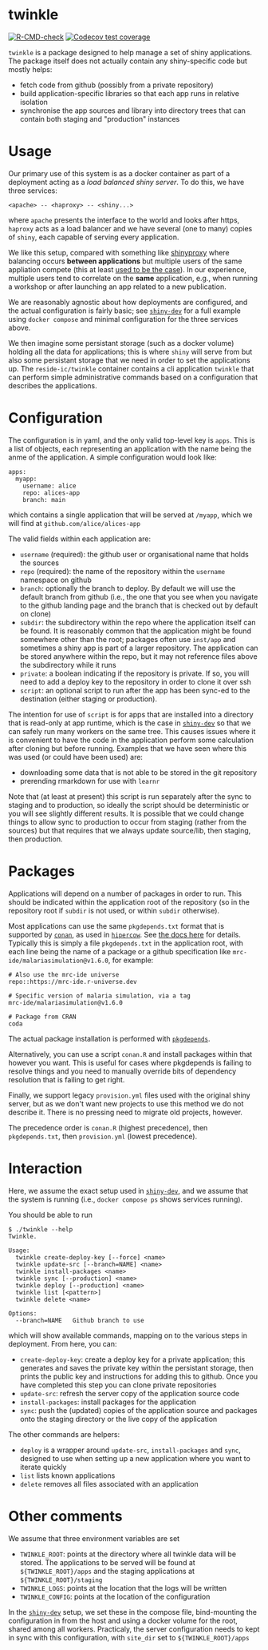 # twinkle

<!-- badges: start -->
[![R-CMD-check](https://github.com/mrc-ide/twinkle/actions/workflows/R-CMD-check.yaml/badge.svg)](https://github.com/mrc-ide/twinkle/actions/workflows/R-CMD-check.yaml)
[![Codecov test coverage](https://codecov.io/gh/mrc-ide/twinkle/graph/badge.svg)](https://app.codecov.io/gh/mrc-ide/twinkle)
<!-- badges: end -->

`twinkle` is a package designed to help manage a set of shiny applications.  The package itself does not actually contain any shiny-specific code but mostly helps:

* fetch code from github (possibly from a private repository)
* build application-specific libraries so that each app runs in relative isolation
* synchronise the app sources and library into directory trees that can contain both staging and "production" instances

# Usage

Our primary use of this system is as a docker container as part of a deployment acting as a *load balanced shiny server*.  To do this, we have three services:

```
<apache> -- <haproxy> -- <shiny...>
```

where `apache` presents the interface to the world and looks after https, `haproxy` acts as a load balancer and we have several (one to many) copies of `shiny`, each capable of serving every application.

We like this setup, compared with something like [shinyproxy](https://shinyproxy.io/) where balancing occurs **between applications** but multiple users of the same appliation compete (this at least [used to be the case](https://support.openanalytics.eu/t/more-than-one-user-per-container/373)).  In our experience, multiple users tend to correlate on the **same** application, e.g., when running a workshop or after launching an app related to a new publication.

We are reasonably agnostic about how deployments are configured, and the actual configuration is fairly basic; see [`shiny-dev`](https://github.com/reside-ic/shiny-dev) for a full example using `docker compose` and minimal configuration for the three services above.

We then imagine some persistant storage (such as a docker volume) holding all the data for applications; this is where `shiny` will serve from but also some persistant storage that we need in order to set the applications up.  The `reside-ic/twinkle` container contains a cli application `twinkle` that can perform simple administrative commands based on a configuration that describes the applications.

# Configuration

The configuration is in yaml, and the only valid top-level key is `apps`.  This is a list of objects, each representing an application with the name being the anme of the application.  A simple configuration would look like:

```
apps:
  myapp:
    username: alice
    repo: alices-app
    branch: main
```

which contains a single application that will be served at `/myapp`, which we will find at `github.com/alice/alices-app`

The valid fields within each application are:

* `username` (required): the github user or organisational name that holds the sources
* `repo` (required): the name of the repository within the `username` namespace on github
* `branch`: optionally the branch to deploy.  By default we will use the default branch from github (i.e., the one that you see when you navigate to the github landing page and the branch that is checked out by default on clone)
* `subdir`: the subdirectory within the repo where the application itself can be found.  It is reasonably common that the application might be found somewhere other than the root; packages often use `inst/app` and sometimes a shiny app is part of a larger repository.  The application can be stored anywhere within the repo, but it may not reference files above the subdirectory while it runs
* `private`: a boolean indicating if the repository is private. If so, you will need to add a deploy key to the repository in order to clone it over ssh
* `script`: an optional script to run after the app has been sync-ed to the destination (either staging or production).

The intention for use of `script` is for apps that are installed into a directory that is read-only at app runtime, which is the case in [`shiny-dev`](https://github.com/reside-ic/shiny-dev) so that we can safely run many workers on the same tree.  This causes issues where it is convenient to have the code in the application perform some calculation after cloning but before running.  Examples that we have seen where this was used (or could have been used) are:

* downloading some data that is not able to be stored in the git repository
* prerending rmarkdown for use with `learnr`

Note that (at least at present) this script is run separately after the sync to staging and to production, so ideally the script should be deterministic or you will see slightly different results.  It is possible that we could change things to allow sync to production to occur from staging (rather from the sources) but that requires that we always update source/lib, then staging, then production.

# Packages

Applications will depend on a number of packages in order to run.  This should be indicated within the application root of the repository (so in the repository root if `subdir` is not used, or within `subdir` otherwise).

Most applications can use the same `pkgdepends.txt` format that is supported by [`conan`](https://mrc-ide.github.io/conan/), as used in [`hipercow`](https://mrc-ide.github.io/hipercow/articles/packages.html).  See [the docs here](https://mrc-ide.github.io/hipercow/articles/packages.html#using-pkgdepends) for details.  Typically this is simply a file `pkgdepends.txt` in the application root, with each line being the name of a package or a github specification like `mrc-ide/malariasimulation@v1.6.0`, for example:

```
# Also use the mrc-ide universe
repo::https://mrc-ide.r-universe.dev

# Specific version of malaria simulation, via a tag
mrc-ide/malariasimulation@v1.6.0

# Package from CRAN
coda
```

The actual package installation is performed with [`pkgdepends`](https://github.com/r-lib/pkgdepends).

Alternatively, you can use a script `conan.R` and install packages within that however you want.  This is useful for cases where pkgdepends is failing to resolve things and you need to manually override bits of dependency resolution that is failing to get right.

Finally, we support legacy `provision.yml` files used with the original shiny server, but as we don't want new projects to use this method we do not describe it.  There is no pressing need to migrate old projects, however.

The precedence order is `conan.R` (highest precedence), then `pkgdepends.txt`, then `provision.yml` (lowest precedence).

# Interaction

Here, we assume the exact setup used in [`shiny-dev`](https://github.com/reside-ic/shiny-dev), and we assume that the system is running (i.e., `docker compose ps` shows services running).

You should be able to run

```
$ ./twinkle --help
Twinkle.

Usage:
  twinkle create-deploy-key [--force] <name>
  twinkle update-src [--branch=NAME] <name>
  twinkle install-packages <name>
  twinkle sync [--production] <name>
  twinkle deploy [--production] <name>
  twinkle list [<pattern>]
  twinkle delete <name>

Options:
  --branch=NAME   Github branch to use
```

which will show available commands, mapping on to the various steps in deployment.  From here, you can:

* `create-deploy-key`: create a deploy key for a private application; this generates and saves the private key within the persistant storage, then prints the public key and instructions for adding this to github.  Once you have completed this step you can clone private repositories
* `update-src`: refresh the server copy of the application source code
* `install-packages`: install packages for the application
* `sync`: push the (updated) copies of the application source and packages onto the staging directory or the live copy of the application

The other commands are helpers:

* `deploy` is a wrapper around `update-src`, `install-packages` and `sync`, designed to use when setting up a new application where you want to iterate quickly
* `list` lists known applications
* `delete` removes all files associated with an application

# Other comments

We assume that three environment variables are set

* `TWINKLE_ROOT`: points at the directory where all twinkle data will be stored.  The applications to be served will be found at `${TWINKLE_ROOT}/apps` and the staging applications at `${TWINKLE_ROOT}/staging`
* `TWINKLE_LOGS`: points at the location that the logs will be written
* `TWINKLE_CONFIG`: points at the location of the configuration

In the [`shiny-dev`](https://github.com/reside-ic/shiny-dev) setup, we set these in the compose file, bind-mounting the configuration in from the host and using a docker volume for the root, shared among all workers.  Practicaly, the server configuration needs to kept in sync with this configuration, with `site_dir` set to `${TWINKLE_ROOT}/apps`
